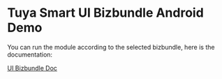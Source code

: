 # Tuya Smart UI Bizbundle Android Demo


You can run the module according to the selected bizbundle, here is the documentation:

[UI Bizbundle Doc](https://tuyainc.github.io/tuyasmart_bizbundle_android_doc/en/)
